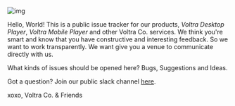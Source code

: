
![img](https://voltra.co/images/voltra-goldscript.svg)

Hello, World! This is a public issue tracker for our products, *Voltra Desktop
Player*, *Voltra Mobile Player* and other Voltra Co. services. We think you're
smart and know that you have constructive and interesting feedback. So we want
to work transparently. We want give you a venue to communicate directly with us.

What kinds of issues should be opened here? Bugs, Suggestions and Ideas.

Got a question? Join our public slack channel [here](https://voltra.co/slack/).

xoxo,
Voltra Co. & Friends

